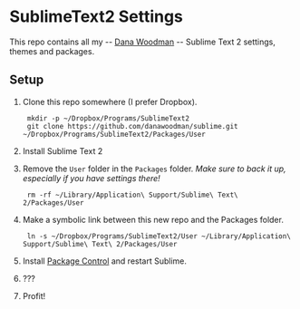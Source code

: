 # SublimeText2 Settings

This repo contains all my -- [Dana Woodman](http://danawoodman.com) -- Sublime Text 2 settings, themes and packages.

## Setup

1. Clone this repo somewhere (I prefer Dropbox).

        mkdir -p ~/Dropbox/Programs/SublimeText2
        git clone https://github.com/danawoodman/sublime.git ~/Dropbox/Programs/SublimeText2/Packages/User

2. Install Sublime Text 2
3. Remove the `User` folder in the `Packages` folder. *Make sure to back it up, especially if you have settings there!*

        rm -rf ~/Library/Application\ Support/Sublime\ Text\ 2/Packages/User

4. Make a symbolic link between this new repo and the Packages folder.

        ln -s ~/Dropbox/Programs/SublimeText2/User ~/Library/Application\ Support/Sublime\ Text\ 2/Packages/User

5. Install [Package Control](http://wbond.net/sublime_packages/package_control/installation) and restart Sublime.
6. ???
7. Profit!
